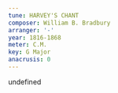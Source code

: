 ```yaml
---
tune: HARVEY'S CHANT
composer: William B. Bradbury
arranger: '-'
year: 1816-1868
meter: C.M.
key: G Major
anacrusis: 0
---
```

undefined
